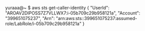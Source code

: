 yuraaa@~ $ aws sts get-caller-identity
{
    "UserId": "AROAV2DIPOSS7Z7VLLWX7:i-05b709c29b958121a",
    "Account": "399651075237",
    "Arn": "arn:aws:sts::399651075237:assumed-role/LabRole/i-05b709c29b958121a"
}